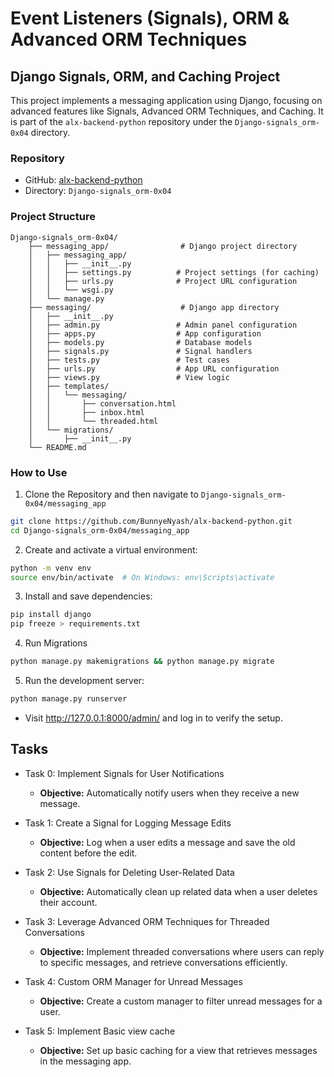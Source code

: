 # Event Listeners (Signals), ORM & Advanced ORM Techniques

## Django Signals, ORM, and Caching Project

This project implements a messaging application using Django, focusing on advanced features like Signals, Advanced ORM Techniques, and Caching. It is part of the `alx-backend-python` repository under the `Django-signals_orm-0x04` directory.

### Repository

- GitHub: [alx-backend-python](https://github.com/BunnyeNyash/alx-backend-python.git)
- Directory: `Django-signals_orm-0x04`

### Project Structure
```
Django-signals_orm-0x04/
    ├── messaging_app/                # Django project directory
    │   ├── messaging_app/
    │   │   ├── __init__.py
    │   │   ├── settings.py          # Project settings (for caching)
    │   │   ├── urls.py              # Project URL configuration
    │   │   └── wsgi.py
    │   └── manage.py
    ├── messaging/                    # Django app directory
    │   ├── __init__.py
    │   ├── admin.py                 # Admin panel configuration
    │   ├── apps.py                  # App configuration
    │   ├── models.py                # Database models
    │   ├── signals.py               # Signal handlers
    │   ├── tests.py                 # Test cases
    │   ├── urls.py                  # App URL configuration
    │   ├── views.py                 # View logic
    │   ├── templates/
    │   │   └── messaging/
    │   │       ├── conversation.html
    │   │       ├── inbox.html
    │   │       └── threaded.html
    │   └── migrations/
    │       ├── __init__.py
    └── README.md
```

### How to Use
1. Clone the Repository and then navigate to `Django-signals_orm-0x04/messaging_app`

```bash
git clone https://github.com/BunnyeNyash/alx-backend-python.git
cd Django-signals_orm-0x04/messaging_app
```

2. Create and activate a virtual environment:

```bash
python -m venv env
source env/bin/activate  # On Windows: env\Scripts\activate
```

3. Install and save dependencies:

```bash
pip install django
pip freeze > requirements.txt
```

4. Run Migrations

```bash
python manage.py makemigrations && python manage.py migrate
```

5. Run the development server:

```bash
python manage.py runserver
```
- Visit http://127.0.0.1:8000/admin/ and log in to verify the setup.

## Tasks
- Task 0: Implement Signals for User Notifications
  - **Objective:** Automatically notify users when they receive a new message.
    
- Task 1: Create a Signal for Logging Message Edits
  - **Objective:** Log when a user edits a message and save the old content before the edit.
    
- Task 2: Use Signals for Deleting User-Related Data
  - **Objective:** Automatically clean up related data when a user deletes their account.
    
- Task 3: Leverage Advanced ORM Techniques for Threaded Conversations
  - **Objective:** Implement threaded conversations where users can reply to specific messages, and retrieve conversations efficiently.
    
- Task 4: Custom ORM Manager for Unread Messages
  - **Objective:** Create a custom manager to filter unread messages for a user.
    
- Task 5: Implement Basic view cache
  - **Objective:** Set up basic caching for a view that retrieves messages in the messaging app.

